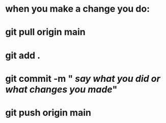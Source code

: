 # when you make a change you do:
# git pull origin main
# git add .
# git commit -m " *say what you did or what changes you made*"
# git push origin main
